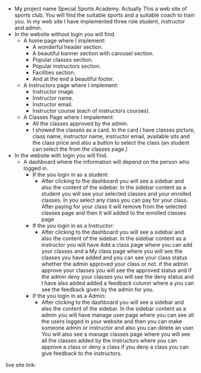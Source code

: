 - My project name Special Sports Academy. Actually This a web site of sports club. You will find the suitable sports and a suitable coach to train you. In my web site I have implemented three role student, instructor and admin.
 - In the website without login you will find.
    - A home page where I implement:
        - A wonderful header section. 
        - A beautiful banner section with carousel section.
        - Popular classes section.
        - Popular instructors section.
        - Facilities section.
        - And at the end a beautiful footer.
    - A Instructors page where I implement:
        - Instructor image.
        - Instructor name.
        - Instructor email.
        - Instructor course (each of instructors courses).
    - A Classes Page where I impalement:
        - All the classes approved by the admin. 
        - I showed the classes as a card. In the card I have classes picture, class name, instructor name, instructor email, available sits and the class price and also a button to select the class (an student can select the from the classes page.) 
 - In the website with login you will find.
    - A dashboard where the information will depend on the person who logged in.
        - If the you login in as a student:
            - After clicking to the dashboard you will see a sidebar and also the content of the sidebar. In the sidebar content as a student you will see your selected classes and your enrolled classes. In you select any class you can pay for your class. After paying for your class it will remove from the selected classes page and then it will added to the enrolled classes page 
        - If the you login in as a Instructor:
            - After clicking to the dashboard you will see a sidebar and also the content of the sidebar. In the sidebar content as a instructor you will have Add a class page where you can add your classes and a My class page where you will see the classes you have added and you can see your class status whether the admin approved your class or not. if the admin approve your classes you will see the approved status and if the admin deny your classes you will see the deny status and I have also added added a feedback column where a you can see the feedback given by the admin for you.
        - If the you login in as a Admin:
            - After clicking to the dashboard you will see a sidebar and also the content of the sidebar. In the sidebar content as a admin you will have manage user page where you can see all the users logged in your website and then you can make someone admin or instructor and also you can delete an user. You will also see a manage classes page where you will see all the classes added by the instructors where you can approve a class or deny a class if you deny a class you can give feedback to the instructors.
            <!-- TODO put the live site link -->
live site link: 
          
        